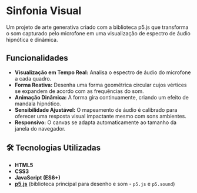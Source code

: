 # Sinfonia Visual

Um projeto de arte generativa criado com a biblioteca p5.js que transforma o som capturado pelo microfone em uma visualização de espectro de áudio hipnótica e dinâmica.

## Funcionalidades

* **Visualização em Tempo Real:** Analisa o espectro de áudio do microfone a cada quadro.
* **Forma Reativa:** Desenha uma forma geométrica circular cujos vértices se expandem de acordo com as frequências do som.
* **Animação Dinâmica:** A forma gira continuamente, criando um efeito de mandala hipnótico.
* **Sensibilidade Ajustável:** O mapeamento de áudio é calibrado para oferecer uma resposta visual impactante mesmo com sons ambientes.
* **Responsivo:** O canvas se adapta automaticamente ao tamanho da janela do navegador.

## 🛠️ Tecnologias Utilizadas

* **HTML5**
* **CSS3**
* **JavaScript (ES6+)**
* **[p5.js](https://p5js.org/)** (biblioteca principal para desenho e som - `p5.js` e `p5.sound`)
